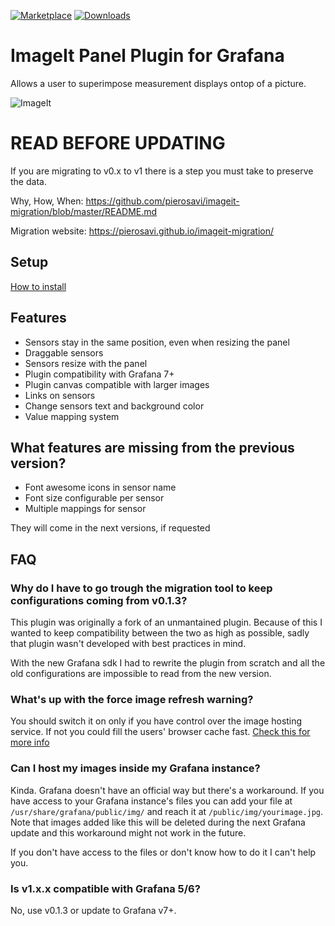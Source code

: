 [![Marketplace](https://img.shields.io/badge/dynamic/json?logo=grafana&color=F47A20&label=Marketplace&prefix=v&query=%24.items%5B%3F%28%40.slug%20%3D%3D%20%22pierosavi-imageit-panel%22%29%5D.version&url=https%3A%2F%2Fgrafana.com%2Fapi%2Fplugins)](https://grafana.com/grafana/plugins/pierosavi-imageit-panel)
[![Downloads](https://img.shields.io/badge/dynamic/json?logo=grafana&color=F47A20&label=Downloads&query=%24.items%5B%3F%28%40.slug%20%3D%3D%20%22pierosavi-imageit-panel%22%29%5D.downloads&url=https%3A%2F%2Fgrafana.com%2Fapi%2Fplugins)](https://grafana.com/grafana/plugins/pierosavi-imageit-panel)

# ImageIt Panel Plugin for Grafana

Allows a user to superimpose measurement displays ontop of a picture.

![ImageIt](https://raw.githubusercontent.com/pierosavi/pierosavi-imageit-panel/master/src/img/imageit_example.png?raw=true)

# READ BEFORE UPDATING

If you are migrating to v0.x to v1 there is a step you must take to preserve the data.

Why, How, When: https://github.com/pierosavi/imageit-migration/blob/master/README.md

Migration website: https://pierosavi.github.io/imageit-migration/

## Setup

[How to install](https://grafana.com/docs/grafana/latest/plugins/installation/)

## Features

* Sensors stay in the same position, even when resizing the panel
* Draggable sensors
* Sensors resize with the panel
* Plugin compatibility with Grafana 7+
* Plugin canvas compatible with larger images
* Links on sensors
* Change sensors text and background color
* Value mapping system

## What features are missing from the previous version?
* Font awesome icons in sensor name
* Font size configurable per sensor
* Multiple mappings for sensor

They will come in the next versions, if requested

 ## FAQ

### Why do I have to go trough the migration tool to keep configurations coming from v0.1.3?
This plugin was originally a fork of an unmantained plugin. Because of this I wanted to keep compatibility between the two as high as possible, sadly that plugin wasn't developed with best practices in mind.

With the new Grafana sdk I had to rewrite the plugin from scratch and all the old configurations are impossible to read from the new version.

### What's up with the force image refresh warning?
You should switch it on only if you have control over the image hosting service. If not you could fill the users' browser cache fast. [Check this for more info](https://stackoverflow.com/questions/1077041/refresh-image-with-a-new-one-at-the-same-url)


### Can I host my images inside my Grafana instance?
Kinda. Grafana doesn't have an official way but there's a workaround. If you have access to your Grafana instance's files you can add your file at `/usr/share/grafana/public/img/` and reach it at `/public/img/yourimage.jpg`. Note that images added like this will be deleted during the next Grafana update and this workaround might not work in the future.

If you don't have access to the files or don't know how to do it I can't help you.

### Is v1.x.x compatible with Grafana 5/6?
No, use v0.1.3 or update to Grafana v7+.
